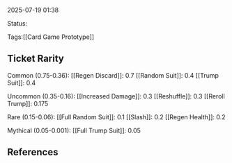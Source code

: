 2025-07-19 01:38

Status:

Tags:[[Card Game Prototype]]

## Ticket Rarity

Common (0.75-0.36):
[[Regen Discard]]: 0.7
[[Random Suit]]: 0.4
[[Trump Suit]]: 0.4

Uncommon (0.35-0.16):
[[Increased Damage]]: 0.3
[[Reshuffle]]: 0.3
[[Reroll Trump]]: 0.175

Rare (0.15-0.06):
[[Full Random Suit]]: 0.1
[[Slash]]: 0.2
[[Regen Health]]: 0.2

Mythical (0.05-0.001):
[[Full Trump Suit]]: 0.05

## References
